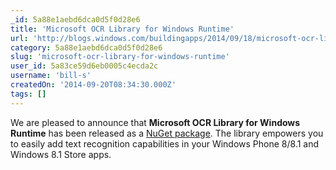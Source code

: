 ```yaml
---
_id: 5a88e1aebd6dca0d5f0d28e6
title: 'Microsoft OCR Library for Windows Runtime'
url: 'http://blogs.windows.com/buildingapps/2014/09/18/microsoft-ocr-library-for-windows-runtime/'
category: 5a88e1aebd6dca0d5f0d28e6
slug: 'microsoft-ocr-library-for-windows-runtime'
user_id: 5a83ce59d6eb0005c4ecda2c
username: 'bill-s'
createdOn: '2014-09-20T08:34:30.000Z'
tags: []
---
```


We are pleased to announce that <strong>Microsoft OCR Library for Windows Runtime</strong> has been released as a <a href="http://www.nuget.org/packages/Microsoft.Windows.Ocr/">NuGet package</a>. The library empowers you to easily add text recognition capabilities in your Windows Phone 8/8.1 and Windows 8.1 Store apps.
